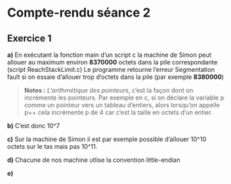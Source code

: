 # Compte-rendu séance 2

## Exercice 1
  **a)** En exécutant la fonction main d’un script c la machine de Simon peut allouer au maximum environ **8370000** octets dans la pile correspondante (script ReachStackLimit.c)
Le programme retourne l’erreur Segmentation fault si on essaie d’allouer trop d’octets dans la pile (par exemple **8380000**)

>**Notes :** *L’arithmétique des pointeurs*, c’est la façon dont on incrémente les pointeurs. Par exemple en c, si on déclare la variable p comme un pointeur vers un tableau d’entiers, alors lorsqu’on appelle p++ cela incrémente p de 4 car c’est la taille en octets d’un entier.

  **b)** C’est donc 10^7
  
  **c)** Sur la machine de Simon il est par exemple possible d’allouer 10^10 octets sur le tas mais pas 10^11.

  **d)** Chacune de nos machine utlise la convention little-endian
  
  **e)** 
